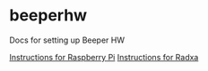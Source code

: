# beeperhw
Docs for setting up Beeper HW

[Instructions for Raspberry Pi](/raspberrypi/index.md)
[Instructions for Radxa](/radxa/index.md)